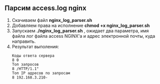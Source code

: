 ## Парсим access.log nginx
1. Скачиваем файл **nginx_log_parser.sh**
2. Добавляем права на исполнение **chmod +x nginx_log_parser.sh** 
3. Запускаем **./nginx_log_parser.sh** , ожидает два параметра, имя файла  лог файла access NGINX'а и адрес электронной почты, куда направить.
4. Результат выполения:
    ```
    Коды ответа сервера 
    8 0
    Топ запросов 
    8 /HTTP/1.1"
    Топ IP адресов по запросам 
    8 192.168.3.210-
    ```